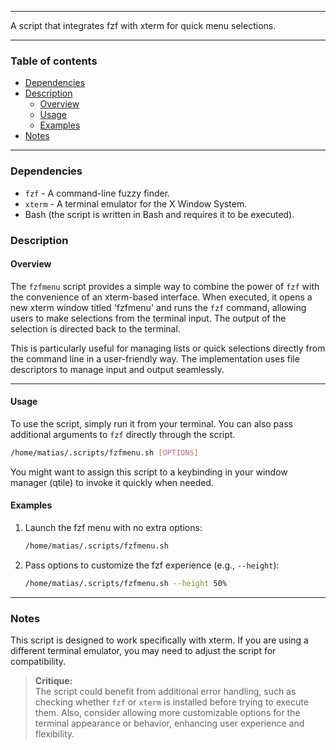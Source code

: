 
---

A script that integrates fzf with xterm for quick menu selections.

---

### Table of contents

- [Dependencies](#dependencies)
- [Description](#description)
    - [Overview](#overview)
    - [Usage](#usage)
    - [Examples](#examples)
- [Notes](#notes)

---

<a name="dependencies" />

### Dependencies

- `fzf` - A command-line fuzzy finder.
- `xterm` - A terminal emulator for the X Window System.
- Bash (the script is written in Bash and requires it to be executed).

<a name="description" />

### Description

<a name="overview" />

#### Overview

The `fzfmenu` script provides a simple way to combine the power of `fzf` with the convenience of an xterm-based interface. When executed, it opens a new xterm window titled 'fzfmenu' and runs the `fzf` command, allowing users to make selections from the terminal input. The output of the selection is directed back to the terminal. 

This is particularly useful for managing lists or quick selections directly from the command line in a user-friendly way. The implementation uses file descriptors to manage input and output seamlessly.

---

<a name="usage" />

#### Usage

To use the script, simply run it from your terminal. You can also pass additional arguments to `fzf` directly through the script.

```bash
/home/matias/.scripts/fzfmenu.sh [OPTIONS]
```

You might want to assign this script to a keybinding in your window manager (qtile) to invoke it quickly when needed.

<a name="examples" />

#### Examples

1. Launch the fzf menu with no extra options:
   ```bash
   /home/matias/.scripts/fzfmenu.sh
   ```

2. Pass options to customize the fzf experience (e.g., `--height`):
   ```bash
   /home/matias/.scripts/fzfmenu.sh --height 50%
   ```

---

<a name="notes" />

### Notes

This script is designed to work specifically with xterm. If you are using a different terminal emulator, you may need to adjust the script for compatibility.

> **Critique:**  
> The script could benefit from additional error handling, such as checking whether `fzf` or `xterm` is installed before trying to execute them. Also, consider allowing more customizable options for the terminal appearance or behavior, enhancing user experience and flexibility.